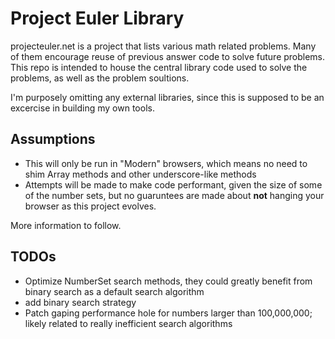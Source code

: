 # Project Euler Library
projecteuler.net is a project that lists various math related problems. Many of them encourage reuse of previous answer code to solve future problems. This repo is intended to house the central library code used to solve the problems, as well as the problem soultions.

I'm purposely omitting any external libraries, since this is supposed to be an excercise in building my own tools.

## Assumptions
* This will only be run in "Modern" browsers, which means no need to shim Array methods and other underscore-like methods
* Attempts will be made to make code performant, given the size of some of the
number sets, but no guaruntees are made about __not__ hanging your browser as this project evolves.

More information to follow.

## TODOs
* Optimize NumberSet search methods, they could greatly benefit from binary search as a default search algorithm
* add binary search strategy
* Patch gaping performance hole for numbers larger than 100,000,000; likely related to really inefficient search algorithms